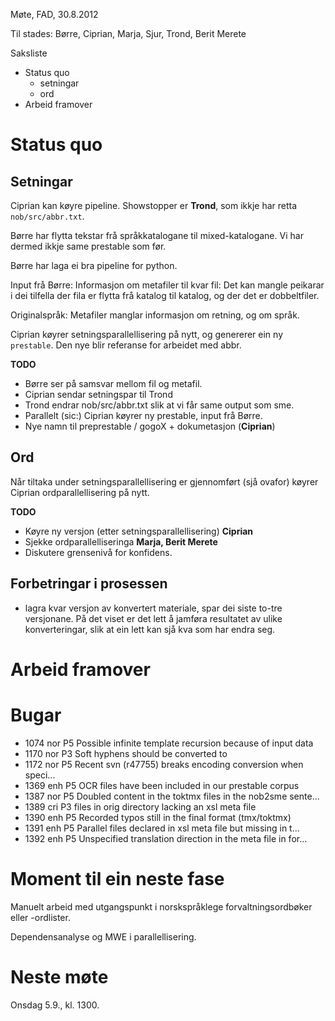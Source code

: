 Møte, FAD, 30.8.2012

Til stades: Børre, Ciprian, Marja, Sjur, Trond, Berit Merete

Saksliste

* Status quo
    - setningar
    - ord
* Arbeid framover

#  Status quo

##  Setningar

Ciprian kan køyre pipeline. Showstopper er **Trond**, 
som ikkje har retta `nob/src/abbr.txt`.

Børre har flytta tekstar frå språkkatalogane til mixed-katalogane.
Vi har dermed ikkje same prestable som før.

Børre har laga ei bra pipeline for python.

Input frå Børre: Informasjon om metafiler til kvar fil: Det
kan mangle peikarar i dei tilfella der fila er flytta frå katalog
til katalog, og der det er dobbeltfiler.

Originalspråk: Metafiler manglar informasjon om retning, og om språk.

Ciprian køyrer setningsparallellisering på nytt, og genererer 
ein ny `prestable`. Den nye blir referanse for arbeidet med abbr.

**TODO**

* Børre ser på samsvar mellom fil og metafil.
* Ciprian sendar setningspar til Trond
* Trond endrar nob/src/abbr.txt slik at vi får same output som sme.
* Parallelt (sic:) Ciprian køyrer ny prestable, input frå Børre.
* Nye namn til preprestable / gogoX + dokumetasjon (**Ciprian**)

##  Ord

Når tiltaka under setningsparallellisering er gjennomført
(sjå ovafor) køyrer Ciprian ordparallellisering på nytt.

**TODO**
* Køyre ny versjon (etter setningsparallellisering) **Ciprian**
* Sjekke ordparallelliseringa **Marja, Berit Merete**
* Diskutere grensenivå for konfidens.

##  Forbetringar i prosessen

* lagra kvar versjon av konvertert materiale, spar dei siste to-tre versjonane. 
  På det viset er det lett å jamføra resultatet av ulike konverteringar, slik 
  at ein lett kan sjå kva som har endra seg.

#  Arbeid framover

#  Bugar

* 1074	nor	P5	Possible infinite template recursion because of input data
* 1170	nor	P3	Soft hyphens should be converted to <hyph/>
* 1172	nor	P5	Recent svn (r47755) breaks encoding conversion when speci...
* 1369	enh	P5	OCR files have been included in our prestable corpus
* 1387	nor	P5	Doubled content in the toktmx files in the nob2sme sente...
* 1389	cri	P3	files in orig directory lacking an xsl meta file
* 1390	enh	P5	Recorded typos still in the final format (tmx/toktmx)
* 1391	enh	P5	Parallel files declared in xsl meta file but missing in t...
* 1392	enh	P5	Unspecified translation direction in the meta file in for...

#  Moment til ein neste fase

Manuelt arbeid med utgangspunkt i norskspråklege forvaltningsordbøker eller -ordlister.

Dependensanalyse og MWE i parallellisering.

#  Neste møte

Onsdag 5.9., kl. 1300.

